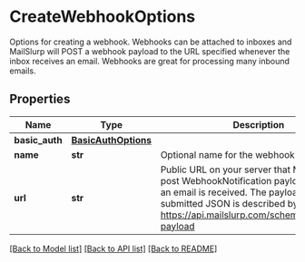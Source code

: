 # CreateWebhookOptions

Options for creating a webhook. Webhooks can be attached to inboxes and MailSlurp will POST a webhook payload to the URL specified whenever the inbox receives an email. Webhooks are great for processing many inbound emails.
## Properties
Name | Type | Description | Notes
------------ | ------------- | ------------- | -------------
**basic_auth** | [**BasicAuthOptions**](BasicAuthOptions) |  | [optional] 
**name** | **str** | Optional name for the webhook | [optional] 
**url** | **str** | Public URL on your server that MailSlurp can post WebhookNotification payload to when an email is received. The payload of the submitted JSON is described by https://api.mailslurp.com/schemas/webhook-payload | [optional] 

[[Back to Model list]](../README#documentation-for-models) [[Back to API list]](../README#documentation-for-api-endpoints) [[Back to README]](../README)


